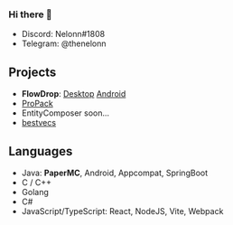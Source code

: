 ### Hi there 👋

- Discord: Nelonn#1808
- Telegram: @thenelonn

## Projects

- **FlowDrop**: [Desktop](https://github.com/noseam-env/flowdrop-qt) [Android](https://github.com/noseam-env/flowdrop-android)
- [ProPack](https://github.com/Nelonn/ProPack)
- EntityComposer soon...
- [bestvecs](https://github.com/Nelonn/bestvecs)

## Languages

- Java: **PaperMC**, Android, Appcompat, SpringBoot
- C / C++
- Golang
- C#
- JavaScript/TypeScript: React, NodeJS, Vite, Webpack
